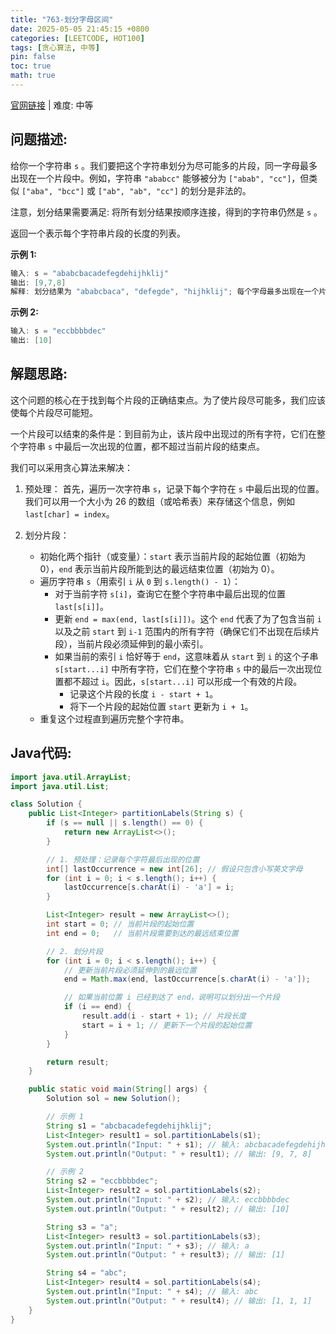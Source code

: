 ```yaml
---
title: "763-划分字母区间"
date: 2025-05-05 21:45:15 +0800
categories: [LEETCODE, HOT100]
tags: [贪心算法, 中等]
pin: false
toc: true
math: true
---
```


[官网链接](https://leetcode.cn/problems/partition-labels/) \| 难度: 中等

## 问题描述: 

给你一个字符串 `s` 。我们要把这个字符串划分为尽可能多的片段，同一字母最多出现在一个片段中。例如，字符串 `"ababcc"` 能够被分为 `["abab", "cc"]`，但类似 `["aba", "bcc"]` 或 `["ab", "ab", "cc"]` 的划分是非法的。

注意，划分结果需要满足: 将所有划分结果按顺序连接，得到的字符串仍然是 `s` 。

返回一个表示每个字符串片段的长度的列表。


**示例 1:**

```java
输入: s = "ababcbacadefegdehijhklij"
输出: [9,7,8]
解释: 划分结果为 "ababcbaca", "defegde", "hijhklij"; 每个字母最多出现在一个片段中, 像 "ababcbacadefegde", "hijhklij" 这样的划分是错误的, 因为划分的片段数较少
```

**示例 2:**

```java
输入: s = "eccbbbbdec"
输出: [10]
```

## 解题思路: 

这个问题的核心在于找到每个片段的正确结束点。为了使片段尽可能多，我们应该使每个片段尽可能短。

一个片段可以结束的条件是：到目前为止，该片段中出现过的所有字符，它们在整个字符串 `s` 中最后一次出现的位置，都不超过当前片段的结束点。

我们可以采用贪心算法来解决：

1. 预处理： 首先，遍历一次字符串 `s`，记录下每个字符在 `s` 中最后出现的位置。我们可以用一个大小为 26 的数组（或哈希表）来存储这个信息，例如 `last[char] = index`。

2. 划分片段：
   - 初始化两个指针（或变量）：`start` 表示当前片段的起始位置（初始为 0），`end` 表示当前片段所能到达的最远结束位置（初始为 0）。
   - 遍历字符串 `s`（用索引 `i` 从 `0` 到 `s.length() - 1`）：
      - 对于当前字符 `s[i]`，查询它在整个字符串中最后出现的位置 `last[s[i]]`。
      - 更新 `end = max(end, last[s[i]])`。这个 `end` 代表了为了包含当前 `i` 以及之前 `start` 到 `i-1` 范围内的所有字符（确保它们不出现在后续片段），当前片段必须延伸到的最小索引。
      - 如果当前的索引 `i` 恰好等于 `end`，这意味着从 `start` 到 `i` 的这个子串 `s[start...i]` 中所有字符，它们在整个字符串 `s` 中的最后一次出现位置都不超过 `i`。因此，`s[start...i]` 可以形成一个有效的片段。
        - 记录这个片段的长度 `i - start + 1`。
        - 将下一个片段的起始位置 `start` 更新为 `i + 1`。
   - 重复这个过程直到遍历完整个字符串。

## Java代码: 
```java
import java.util.ArrayList;
import java.util.List;

class Solution {
    public List<Integer> partitionLabels(String s) {
        if (s == null || s.length() == 0) {
            return new ArrayList<>();
        }

        // 1. 预处理：记录每个字符最后出现的位置
        int[] lastOccurrence = new int[26]; // 假设只包含小写英文字母
        for (int i = 0; i < s.length(); i++) {
            lastOccurrence[s.charAt(i) - 'a'] = i;
        }

        List<Integer> result = new ArrayList<>();
        int start = 0; // 当前片段的起始位置
        int end = 0;   // 当前片段需要到达的最远结束位置

        // 2. 划分片段
        for (int i = 0; i < s.length(); i++) {
            // 更新当前片段必须延伸到的最远位置
            end = Math.max(end, lastOccurrence[s.charAt(i) - 'a']);

            // 如果当前位置 i 已经到达了 end，说明可以划分出一个片段
            if (i == end) {
                result.add(i - start + 1); // 片段长度
                start = i + 1; // 更新下一个片段的起始位置
            }
        }

        return result;
    }

    public static void main(String[] args) {
        Solution sol = new Solution();

        // 示例 1
        String s1 = "abcbacadefegdehijhklij";
        List<Integer> result1 = sol.partitionLabels(s1);
        System.out.println("Input: " + s1); // 输入: abcbacadefegdehijhklij
        System.out.println("Output: " + result1); // 输出: [9, 7, 8]

        // 示例 2
        String s2 = "eccbbbbdec";
        List<Integer> result2 = sol.partitionLabels(s2);
        System.out.println("Input: " + s2); // 输入: eccbbbbdec
        System.out.println("Output: " + result2); // 输出: [10]

        String s3 = "a";
        List<Integer> result3 = sol.partitionLabels(s3);
        System.out.println("Input: " + s3); // 输入: a
        System.out.println("Output: " + result3); // 输出: [1]

        String s4 = "abc";
        List<Integer> result4 = sol.partitionLabels(s4);
        System.out.println("Input: " + s4); // 输入: abc
        System.out.println("Output: " + result4); // 输出: [1, 1, 1]
    }
}
```
